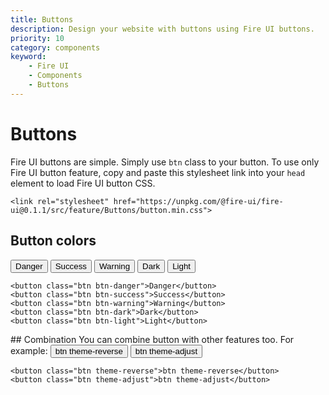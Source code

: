 ```yaml
---
title: Buttons
description: Design your website with buttons using Fire UI buttons.
priority: 10
category: components
keyword: 
    - Fire UI
    - Components
    - Buttons
---
```

# Buttons
Fire UI buttons are simple. Simply use `btn` class to your button. To use only Fire UI button feature, copy and paste this stylesheet link into your `head` element to load Fire UI button CSS.
```
<link rel="stylesheet" href="https://unpkg.com/@fire-ui/fire-ui@0.1.1/src/feature/Buttons/button.min.css">
```
<div class="division">

## Button colors
<button class="btn btn-danger">Danger</button>
<button class="btn btn-success">Success</button>
<button class="btn btn-warning">Warning</button>
<button class="btn btn-dark">Dark</button>
<button class="btn btn-light">Light</button>

```
<button class="btn btn-danger">Danger</button>
<button class="btn btn-success">Success</button>
<button class="btn btn-warning">Warning</button>
<button class="btn btn-dark">Dark</button>
<button class="btn btn-light">Light</button>
```

</div>
<div class="division">
## Combination
You can combine button with other features too. For example:
<button class="btn theme-reverse">btn theme-reverse</button>
<button class="btn theme-adjust">btn theme-adjust</button>

```
<button class="btn theme-reverse">btn theme-reverse</button>
<button class="btn theme-adjust">btn theme-adjust</button>
```
</div>